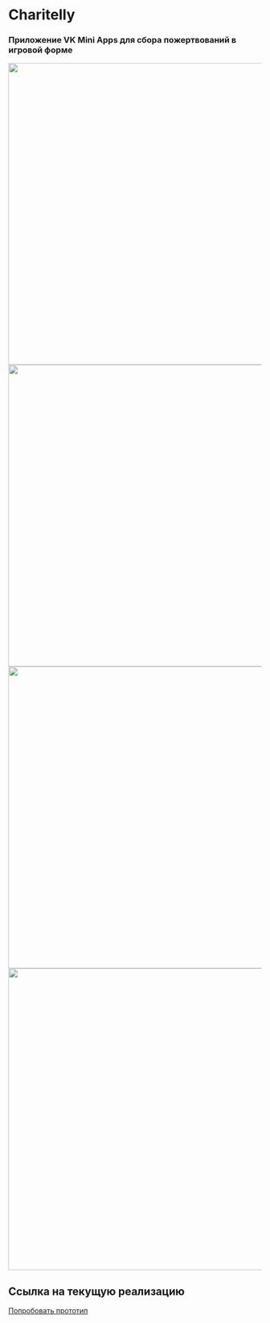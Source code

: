# Charitelly
### Приложение VK Mini Apps для сбора пожертвований в игровой форме

<div align="center">
  <img height="600" src="https://sun9-43.userapi.com/c856028/v856028026/10c287/Y71CbyyWexk.jpg"></img>
  <img height="600" src="https://sun9-17.userapi.com/c856028/v856028026/10c291/bcpzNazR_pk.jpg"></img>
  <img height="600" src="https://sun9-31.userapi.com/c856028/v856028026/10c29b/gbQQH6Fq1_c.jpg"></img>
  <img height="600" src="https://sun9-43.userapi.com/c856028/v856028026/10c2a5/Gcn7lZV25Fw.jpg"></img>
</div>

## Ссылка на текущую реализацию

<a href="https://ArtemPopof.github.io/Charitelly/">Попробовать прототип</a>
